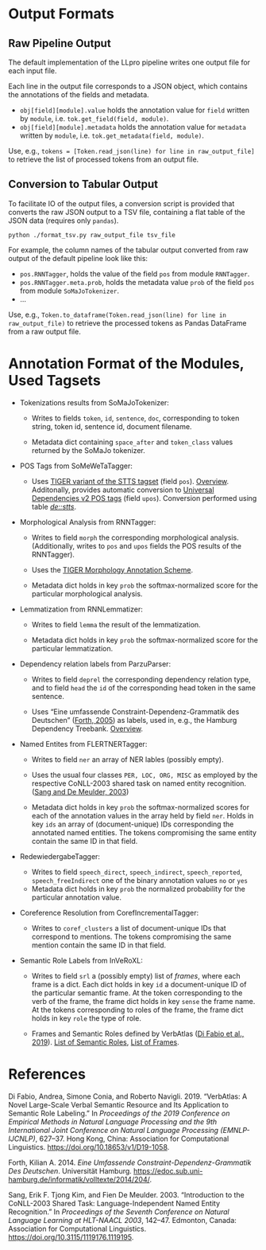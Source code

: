 # Output Formats

## Raw Pipeline Output

The default implementation of the LLpro pipeline writes one output file for each input file.

Each line in the output file corresponds to a JSON object, which contains the annotations of the fields and metadata.

* `obj[field][module].value` holds the annotation value for `field` written by `module`, i.e. `tok.get_field(field, module)`.
* `obj[field][module].metadata` holds the annotation value for `metadata` written by `module`, i.e. `tok.get_metadata(field, module)`.

Use, e.g., `tokens = [Token.read_json(line) for line in raw_output_file]` to retrieve the list of processed tokens from an output file.

## Conversion to Tabular Output

To facilitate IO of the output files, a conversion script is provided that converts the raw JSON output to a TSV file, containing a flat table of the JSON data (requires only `pandas`).

```
python ./format_tsv.py raw_output_file tsv_file
```

For example, the column names of the tabular output converted from raw output of the default pipeline look like this:

* `pos.RNNTagger`, holds the value of the field `pos` from module `RNNTagger`.
* `pos.RNNTagger.meta.prob`, holds the metadata value `prob` of the field `pos` from module `SoMaJoTokenizer`.
* ...

Use, e.g., `Token.to_dataframe(Token.read_json(line) for line in raw_output_file)` to retrieve the processed tokens as Pandas DataFrame from a raw output file.

# Annotation Format of the Modules, Used Tagsets

* Tokenizations results from SoMaJoTokenizer:

  * Writes to fields `token`, `id`, `sentence`, `doc`, corresponding to token string, token id, sentence id, document filename.

  * Metadata dict containing `space_after` and `token_class` values returned by the SoMaJo tokenizer.
  

* POS Tags from SoMeWeTaTagger:
 
  * Uses [TIGER variant of the STTS tagset](https://www.ims.uni-stuttgart.de/documents/ressourcen/korpora/tiger-corpus/annotation/tiger_scheme-syntax.pdf) (field `pos`). [Overview](https://www.linguistik.hu-berlin.de/de/institut/professuren/korpuslinguistik/mitarbeiter-innen/hagen/STTS_Tagset_Tiger).
    Additonally, provides automatic conversion to [Universal Dependencies v2 POS tags](https://universaldependencies.org/u/pos/all.html) (field `upos`).
    Conversion performed using table [*de::stts*](https://universaldependencies.org/tagset-conversion/de-stts-uposf.html).
  
 
* Morphological Analysis from RNNTagger:

  * Writes to field `morph` the corresponding morphological analysis. (Additionally, writes to `pos` and `upos` fields the POS results of the RNNTagger).

  * Uses the [TIGER Morphology Annotation Scheme](https://www.ims.uni-stuttgart.de/documents/ressourcen/korpora/tiger-corpus/annotation/tiger_scheme-morph.pdf).

  * Metadata dict holds in key `prob` the softmax-normalized score for the particular morphological analysis.
  

* Lemmatization from RNNLemmatizer:

  * Writes to field `lemma` the result of the lemmatization.

  * Metadata dict holds in key `prob` the softmax-normalized score for the particular lemmatization.
  
  
* Dependency relation labels from ParzuParser:

  * Writes to field `deprel` the corresponding dependency relation type, and to field `head` the `id` of the corresponding head token in the same sentence.

  * Uses “Eine umfassende Constraint-Dependenz-Grammatik des Deutschen” ([Forth, 2005](#ref-forth_umfassende_2014)) as labels, used in, e.g., the Hamburg Dependency Treebank. [Overview](https://github.com/rsennrich/ParZu/blob/master/doc/LABELS.md).
  
 
* Named Entites from FLERTNERTagger:

  * Writes to field `ner` an array of NER lables (possibly empty).
 
  * Uses the usual four classes `PER, LOC, ORG, MISC` as employed by the respective CoNLL-2003 shared task on named entity recognition. ([Sang and De Meulder, 2003](#ref-tjong_kim_sang_introduction_2003))

  * Metadata dict holds in key `prob` the softmax-normalized scores for each of the annotation values in the array held by field `ner`. Holds in key `ids` an array of (document-unique) IDs corresponding the annotated named entities. The tokens compromising the same entity contain the same ID in that field.
  

* RedewiedergabeTagger:

  * Writes to field `speech_direct`, `speech_indirect`, `speech_reported`, `speech_freeIndirect` one of the binary annotation values `no` or `yes`
  * Metadata dict holds in key `prob` the normalized probability for the particular annotation value.
  

* Coreference Resolution from CorefIncrementalTagger:

  * Writes to `coref_clusters` a list of document-unique IDs that correspond to mentions. The tokens compromising the same mention contain the same ID in that field.


* Semantic Role Labels from InVeRoXL:

  * Writes to field `srl` a (possibly empty) list of *frames*, where each frame is a dict.
    Each dict holds in key `id` a document-unique ID of the particular semantic frame. 
    At the token corresponding to the verb of the frame, the frame dict holds in key `sense` the frame name. At the tokens corresponding to roles of the frame, the frame dict holds in key `role` the type of role.

  * Frames and Semantic Roles defined by VerbAtlas ([Di Fabio et al., 2019](#ref-di_fabio_verbatlas_2019)). [List of Semantic Roles](https://verbatlas.org/semantic), [List of Frames](https://verbatlas.org/frames).


# References

<div id="ref-di_fabio_verbatlas_2019" class="csl-entry" role="doc-biblioentry">

Di Fabio, Andrea, Simone Conia, and Roberto Navigli. 2019. <span>“<span>VerbAtlas</span>: A Novel Large-Scale Verbal Semantic Resource and Its Application to Semantic Role Labeling.”</span> In <em>Proceedings of the 2019 Conference on Empirical Methods in Natural Language Processing and the 9th International Joint Conference on Natural Language Processing (<span>EMNLP</span>-<span>IJCNLP</span>)</em>, 627–37. Hong Kong, China: Association for Computational Linguistics. <a href="https://doi.org/10.18653/v1/D19-1058">https://doi.org/10.18653/v1/D19-1058</a>.

</div>

<div id="ref-forth_umfassende_2014" class="csl-entry" role="doc-biblioentry">

Forth, Kilian A. 2014. <em>Eine Umfassende Constraint-Dependenz-Grammatik Des Deutschen</em>. Universität Hamburg. <a href="https://edoc.sub.uni-hamburg.de/informatik/volltexte/2014/204/">https://edoc.sub.uni-hamburg.de/informatik/volltexte/2014/204/</a>.

</div>

<div id="ref-tjong_kim_sang_introduction_2003" class="csl-entry" role="doc-biblioentry">

Sang, Erik F. Tjong Kim, and Fien De Meulder. 2003. <span>“Introduction to the <span>CoNLL</span>-2003 Shared Task: Language-Independent Named Entity Recognition.”</span> In <em>Proceedings of the Seventh Conference on Natural Language Learning at <span>HLT</span>-<span>NAACL</span> 2003</em>, 142–47. Edmonton, Canada: Association for Computational Linguistics. <a href="https://doi.org/10.3115/1119176.1119195">https://doi.org/10.3115/1119176.1119195</a>.

</div>
